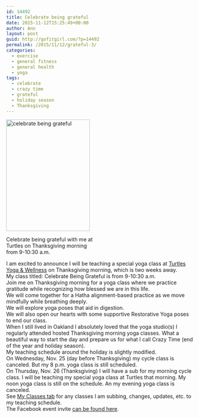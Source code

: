 ```yaml
---
id: 14492
title: Celebrate being grateful
date: 2015-11-12T15:25:49+00:00
author: Ann
layout: post
guid: http://gofitgirl.com/?p=14492
permalink: /2015/11/12/grateful-3/
categories:
  - exercise
  - general fitness
  - general health
  - yoga
tags:
  - celebrate
  - crazy time
  - grateful
  - holiday season
  - Thanksgiving
---
```

<div id="attachment_14494" style="width: 235px" class="wp-caption alignleft">
  <a href="http://gofitgirl.com/2015/11/grateful-3/img_7179-2/" rel="attachment wp-att-14494"><img class="size-medium wp-image-14494" src="http://gofitgirl.com/wp-content/uploads/2015/11/IMG_71791-e1447263641166-225x300.jpg" alt="celebrate being grateful" width="225" height="300" /></a>
  
  <p class="wp-caption-text">
    Celebrate being grateful with me at Turtles on Thanksgiving morning from 9-10:30 a.m.
  </p>
</div>

  
I am excited to announce I will be teaching a special yoga class at [Turtles Yoga & Wellness](http://www.turtlesyoga.com) on Thanksgiving morning, which is two weeks away.  
My class titled: Celebrate Being Grateful is from 9-10:30 a.m.  
Join me on Thanksgiving morning for a yoga class where we practice gratitude while recognizing how blessed we are in this life.  
We will come together for a Hatha alignment-based practice as we move mindfully while breathing deeply.  
We will explore yoga poses that aid in digestion.  
We will also open our hearts with some supportive Restorative Yoga poses to end our class.  
When I still lived in Oakland I absolutely loved that the yoga studio(s) I regularly attended hosted Thanksgiving morning yoga classes. What a beautiful way to start the day and prepare us for what I call Crazy Time (end of the year and holiday season).  
My teaching schedule around the holiday is slightly modified.  
On Wednesday, Nov. 25 (day before Thanksgiving) my cycle class is canceled. But my 8 p.m. yoga class is still scheduled.  
On Thursday, Nov. 26 (Thanksgiving) I will have a sub for my morning cycle class. I will be teaching my special yoga class at Turtles that morning. My noon yoga class is still on the schedule. An my evening yoga class is canceled.  
See [My Classes tab](http://gofitgirl.com/yoga-classes/) for any classes I am subbing, changes, updates, etc. to my teaching schedule.  
The Facebook event invite [can be found here](https://www.facebook.com/events/984743304934445/).